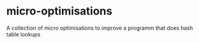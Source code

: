 micro-optimisations
===================

A collection of micro optimisations to improve a programm that does hash table lookups